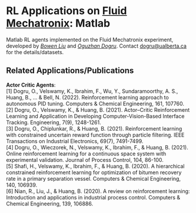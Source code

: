 # RL Applications on [Fluid Mechatronix](https://www.turbinetechnologies.com/Portals/0/pdfs/pumplab_tech_sheets/FluidMechatronix%20Sample.pdf): Matlab
Matlab RL agents implemented on the Fluid Mechatronix experiment, developed by [_Bowen Liu_](https://github.com/Bowen2000) and [_Oguzhan Dogru_](https://github.com/oguzhan-dogru). Contact [dogru@ualberta.ca](mailto:dogru@ualberta.ca?subject=[GitHub]%20Fluid%20Mechatronix) for the details/datasets.


## Related Applications/Publications
 **Actor Critic Agents**:<br/>
[1] Dogru, O., Velswamy, K., Ibrahim, F., Wu, Y., Sundaramoorthy, A. S., Huang, B., ... & Bell, N. (2022). Reinforcement learning approach to autonomous PID tuning. Computers & Chemical Engineering, 161, 107760.<br/>
[2] Dogru, O., Velswamy, K., & Huang, B. (2021). Actor–Critic Reinforcement Learning and Application in Developing Computer-Vision-Based Interface Tracking. Engineering, 7(9), 1248-1261.<br/>
[3] Dogru, O., Chiplunkar, R., & Huang, B. (2021). Reinforcement learning with constrained uncertain reward function through particle filtering. IEEE Transactions on Industrial Electronics, 69(7), 7491-7499.<br/>
[4] Dogru, O., Wieczorek, N., Velswamy, K., Ibrahim, F., & Huang, B. (2021). Online reinforcement learning for a continuous space system with experimental validation. Journal of Process Control, 104, 86-100.<br/>
[5] Shafi, H., Velswamy, K., Ibrahim, F., & Huang, B. (2020). A hierarchical constrained reinforcement learning for optimization of bitumen recovery rate in a primary separation vessel. Computers & Chemical Engineering, 140, 106939.<br/>
[6] Nian, R., Liu, J., & Huang, B. (2020). A review on reinforcement learning: Introduction and applications in industrial process control. Computers & Chemical Engineering, 139, 106886.
